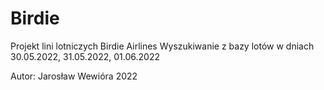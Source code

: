 # Birdie
Projekt lini lotniczych Birdie Airlines
Wyszukiwanie z bazy lotów w dniach 30.05.2022, 31.05.2022, 01.06.2022

Autor: Jarosław Wewióra 2022
